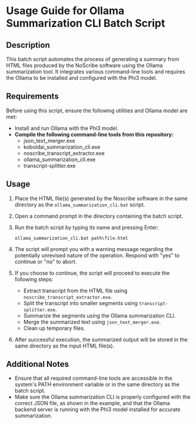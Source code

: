 # Usage Guide for Ollama Summarization CLI Batch Script

## Description

This batch script automates the process of generating a summary from HTML files produced by the NoScribe software using the Ollama summarization tool. It integrates various command-line tools and requires the Ollama to be installed and configured with the Phi3 model.

## Requirements

Before using this script, ensure the following utilities and Ollama model are met:

- Install and run Ollama with the Phi3 model.
- **Compile the following command-line tools from this repository:**
  - json_text_merger.exe
  - koboldai_summarization_cli.exe
  - noscribe_transcript_extractor.exe
  - ollama_summarization_cli.exe
  - transcript-splitter.exe

## Usage

1. Place the HTML file(s) generated by the Noscribe software in the same directory as the `ollama_summarization_cli.bat` script.

2. Open a command prompt in the directory containing the batch script.

3. Run the batch script by typing its name and pressing Enter:

   ```batch
   ollama_summarization_cli.bat path\file.html
   ```

4. The script will prompt you with a warning message regarding the potentially unrevised nature of the operation. Respond with "yes" to continue or "no" to abort.

5. If you choose to continue, the script will proceed to execute the following steps:
   - Extract transcript from the HTML file using `noscribe_transcript_extractor.exe`.
   - Split the transcript into smaller segments using `transcript-splitter.exe`.
   - Summarize the segments using the Ollama summarization CLI.
   - Merge the summarized text using `json_text_merger.exe`.
   - Clean up temporary files.

6. After successful execution, the summarized output will be stored in the same directory as the input HTML file(s).

## Additional Notes

- Ensure that all required command-line tools are accessible in the system's PATH environment variable or in the same directory as the batch script.
- Make sure the Ollama summarization CLI is properly configured with the correct JSON file, as shown in the example, and that the Ollama backend server is running with the Phi3 model installed for accurate summarization.